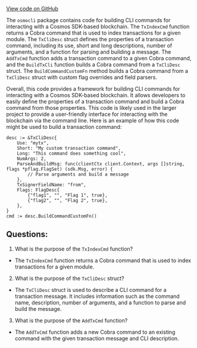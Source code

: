 [View code on GitHub](https://github.com/duality-labs/duality/osmoutils/osmocli/tx_cmd_wrap.go)

The `osmocli` package contains code for building CLI commands for interacting with a Cosmos SDK-based blockchain. The `TxIndexCmd` function returns a Cobra command that is used to index transactions for a given module. The `TxCliDesc` struct defines the properties of a transaction command, including its use, short and long descriptions, number of arguments, and a function for parsing and building a message. The `AddTxCmd` function adds a transaction command to a given Cobra command, and the `BuildTxCli` function builds a Cobra command from a `TxCliDesc` struct. The `BuildCommandCustomFn` method builds a Cobra command from a `TxCliDesc` struct with custom flag overrides and field parsers.

Overall, this code provides a framework for building CLI commands for interacting with a Cosmos SDK-based blockchain. It allows developers to easily define the properties of a transaction command and build a Cobra command from those properties. This code is likely used in the larger project to provide a user-friendly interface for interacting with the blockchain via the command line. Here is an example of how this code might be used to build a transaction command:

```
desc := &TxCliDesc{
    Use: "mytx",
    Short: "My custom transaction command",
    Long: "This command does something cool",
    NumArgs: 2,
    ParseAndBuildMsg: func(clientCtx client.Context, args []string, flags *pflag.FlagSet) (sdk.Msg, error) {
        // Parse arguments and build a message
    },
    TxSignerFieldName: "from",
    Flags: FlagDesc{
        {"flag1", "", "Flag 1", true},
        {"flag2", "", "Flag 2", true},
    },
}
cmd := desc.BuildCommandCustomFn()
```
## Questions: 
 1. What is the purpose of the `TxIndexCmd` function?
- The `TxIndexCmd` function returns a Cobra command that is used to index transactions for a given module.

2. What is the purpose of the `TxCliDesc` struct?
- The `TxCliDesc` struct is used to describe a CLI command for a transaction message. It includes information such as the command name, description, number of arguments, and a function to parse and build the message.

3. What is the purpose of the `AddTxCmd` function?
- The `AddTxCmd` function adds a new Cobra command to an existing command with the given transaction message and CLI description.